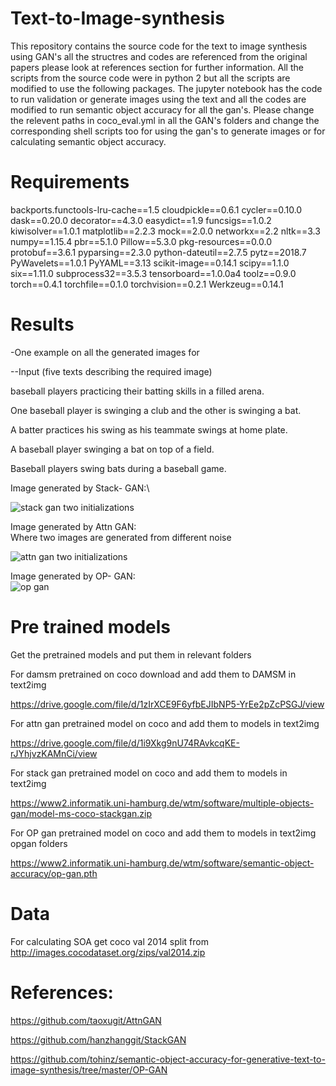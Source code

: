 # Text-to-Image-synthesis
This repository contains the source code for the text to image synthesis using  GAN's all the structres and codes are referenced from the original papers please look at references section for further information.
All the scripts from the source code were in python 2 but all the scripts are modified to use the following packages.
The jupyter notebook has the code to run validation or generate images using the text and all the codes are modified to run semantic object accuracy for all the gan's.
Please change the relevent paths in coco_eval.yml in all the GAN's folders and change the corresponding shell scripts too for using the gan's to generate images or for calculating semantic object accuracy.
# Requirements
backports.functools-lru-cache==1.5
cloudpickle==0.6.1
cycler==0.10.0
dask==0.20.0
decorator==4.3.0
easydict==1.9
funcsigs==1.0.2
kiwisolver==1.0.1
matplotlib==2.2.3
mock==2.0.0
networkx==2.2
nltk==3.3
numpy==1.15.4
pbr==5.1.0
Pillow==5.3.0
pkg-resources==0.0.0
protobuf==3.6.1
pyparsing==2.3.0
python-dateutil==2.7.5
pytz==2018.7
PyWavelets==1.0.1
PyYAML==3.13
scikit-image==0.14.1
scipy==1.1.0
six==1.11.0
subprocess32==3.5.3
tensorboard==1.0.0a4
toolz==0.9.0
torch==0.4.1
torchfile==0.1.0
torchvision==0.2.1
Werkzeug==0.14.1

# Results

-One example on all the generated images for 

--Input (five texts describing the required image)

baseball players practicing their batting skills in a filled arena.

One baseball player is swinging a club and the other is swinging a bat.

A batter practices his swing as his teammate swings at home plate.

A baseball player swinging a bat on top of a field.

Baseball players swing bats during a baseball game.


Image generated by Stack- GAN:\

![stack gan two initializations](https://user-images.githubusercontent.com/72412852/118702176-97ab2600-b7e2-11eb-8747-ee4ba9fdc6a3.png)

Image generated by Attn GAN:\
Where two images are generated from different noise

![attn gan two initializations](https://user-images.githubusercontent.com/72412852/118702047-6cc0d200-b7e2-11eb-8fe0-0ce0abfb62bb.png)

Image generated by OP- GAN:\
![op gan](https://user-images.githubusercontent.com/72412852/118702129-86fab000-b7e2-11eb-9bd2-79de89a2d441.png)
# Pre trained models
Get the pretrained models and put them in relevant folders

For damsm pretrained on coco download and add them to DAMSM  in text2img

https://drive.google.com/file/d/1zIrXCE9F6yfbEJIbNP5-YrEe2pZcPSGJ/view

For attn gan pretrained model on coco and add them to models in text2img

https://drive.google.com/file/d/1i9Xkg9nU74RAvkcqKE-rJYhjvzKAMnCi/view

For stack gan pretrained model on coco and add them to models in text2img

https://www2.informatik.uni-hamburg.de/wtm/software/multiple-objects-gan/model-ms-coco-stackgan.zip

For OP  gan pretrained model on coco and add them to models in text2img opgan folders

https://www2.informatik.uni-hamburg.de/wtm/software/semantic-object-accuracy/op-gan.pth

# Data
For calculating SOA get coco val 2014 split from
http://images.cocodataset.org/zips/val2014.zip
# References:

https://github.com/taoxugit/AttnGAN

https://github.com/hanzhanggit/StackGAN

https://github.com/tohinz/semantic-object-accuracy-for-generative-text-to-image-synthesis/tree/master/OP-GAN

